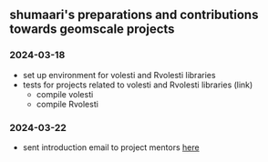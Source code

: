 ## shumaari's preparations and contributions towards geomscale projects

### 2024-03-18
- set up environment for volesti and Rvolesti libraries
- tests for projects related to volesti and Rvolesti libraries (link)
    - compile volesti
    - compile Rvolesti

### 2024-03-22
- sent introduction email to project mentors [here](https://gist.github.com/shumaari/d9efeaea5dc173a713a97e1e391b210a)
